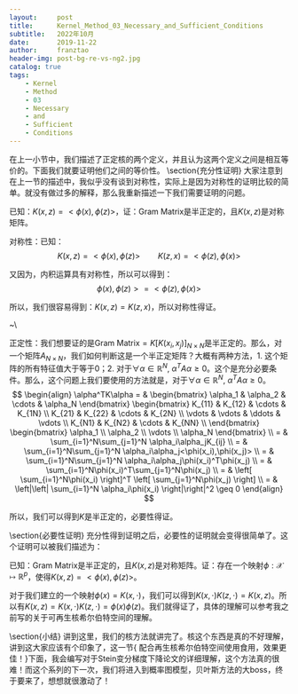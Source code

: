 ```yaml
---
layout:     post
title:      Kernel_Method_03_Necessary_and_Sufficient_Conditions
subtitle:   2022年10月
date:       2019-11-22
author:     franztao
header-img: post-bg-re-vs-ng2.jpg
catalog: true
tags:
    - Kernel
    - Method
    - 03
    - Necessary
    - and
    - Sufficient
    - Conditions
---
```


    

在上一小节中，我们描述了正定核的两个定义，并且认为这两个定义之间是相互等价的。下面我们就要证明他们之间的等价性。
\section{充分性证明}
大家注意到在上一节的描述中，我似乎没有谈到对称性，实际上是因为对称性的证明比较的简单。就没有做过多的解释，那么我重新描述一下我们需要证明的问题。

已知：$K(x,z) = <\phi(x),\phi(z)>$，证：Gram Matrix是半正定的，且$K(x,z)$是对称矩阵。

对称性：已知：
$$
\begin{equation}
    K(x,z)=<\phi(x),\phi(z)> \qquad K(z,x) = <\phi(z),\phi(x)>
\end{equation}
$$

又因为，内积运算具有对称性，所以可以得到：
$$
\begin{equation}
    \phi(x),\phi(z)> = <\phi(z),\phi(x)>
\end{equation}
$$

所以，我们很容易得到：$K(x,z)=K(z,x)$，所以对称性得证。

~\\

正定性：我们想要证的是Gram Matrix$=K[K(x_i,x_j)]_{N\times N}$是半正定的。那么，对一个矩阵$A_{N\times N}$，我们如何判断这是一个半正定矩阵？大概有两种方法，1. 这个矩阵的所有特征值大于等于0；2. 对于$\forall \alpha \in \mathbb{R}^N,\ \alpha^T A \alpha \geq 0$。这个是充分必要条件。那么，这个问题上我们要使用的方法就是，对于$\forall \alpha \in \mathbb{R}^N,\ \alpha^T A \alpha \geq 0$。
$$
\begin{align}
    \alpha^TK\alpha = & 
    \begin{bmatrix}
        \alpha_1 & \alpha_2 & \cdots & \alpha_N
    \end{bmatrix}
    \begin{bmatrix}
        K_{11} & K_{12} & \cdots & K_{1N} \\
        K_{21} & K_{22} & \cdots & K_{2N} \\
        \vdots & \vdots & \ddots & \vdots \\
        K_{N1} & K_{N2} & \cdots & K_{NN} \\
    \end{bmatrix}
    \begin{bmatrix}
        \alpha_1 \\
        \alpha_2 \\ 
        \vdots \\ 
        \alpha_N
    \end{bmatrix} \\
    = & \sum_{i=1}^N\sum_{j=1}^N \alpha_i\alpha_jK_{ij} \\
    = & \sum_{i=1}^N\sum_{j=1}^N \alpha_i\alpha_j<\phi(x_i),\phi(x_j)> \\
    = & \sum_{i=1}^N\sum_{j=1}^N \alpha_i\alpha_j\phi(x_i)^T\phi(x_j) \\ 
    = & \sum_{i=1}^N\phi(x_i)^T\sum_{j=1}^N\phi(x_j) \\
    = & \left[  \sum_{i=1}^N\phi(x_i) \right]^T \left[  \sum_{j=1}^N\phi(x_j) \right] \\
    = & \left|\left| \sum_{i=1}^N \alpha_i\phi(x_i) \right|\right|^2 \geq 0
\end{align}
$$

所以，我们可以得到$K$是半正定的，必要性得证。

\section{必要性证明}
充分性得到证明之后，必要性的证明就会变得很简单了。这个证明可以被我们描述为：

已知：Gram Matrix是半正定的，且$K(x,z)$是对称矩阵。证：存在一个映射$\phi:\mathcal{X}\mapsto\mathbb{R}^p$，使得$K(x,z) = <\phi(x),\phi(z)>$。

对于我们建立的一个映射$\phi(x)= K(x,\cdot)$，我们可以得到$K(x,\cdot)K(z,\cdot) = K(x,z)$。所以有$K(x,z) = K(x,\cdot)K(z,\cdot) = \phi(x)\phi(z)$。我们就得证了，具体的理解可以参考我之前写的关于可再生核希尔伯特空间的理解。

\section{小结}
讲到这里，我们的核方法就讲完了。核这个东西是真的不好理解，讲到这大家应该有个印象了，这一节{ 配合再生核希尔伯特空间使用食用，效果更佳！}下面，我会编写对于Stein变分梯度下降论文的详细理解，这个方法真的很难！而这个系列的下一次，我们将进入到概率图模型，贝叶斯方法的大boss，终于要来了，想想就很激动了！












